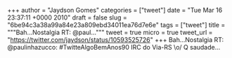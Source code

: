 
+++
author = "Jaydson Gomes"
categories = ["tweet"]
date = "Tue Mar 16 23:37:11 +0000 2010"
draft = false
slug = "6be94c3a38a99a84e23a809ebd34011ea76d7e6e"
tags = ["tweet"]
title = """Bah...Nostalgia RT: @paul..."""
tweet = true
micro = true
tweet_url = "https://twitter.com/jaydson/status/10593525726"
+++
Bah...Nostalgia RT: @paulinhazucco: #TwitteAlgoBemAnos90 IRC do Via-RS \o/ Q saudade...
